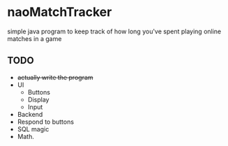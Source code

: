 # naoMatchTracker
simple java program to keep track of how long you've spent playing online matches in a game

## TODO
- ~~actually write the program~~
- UI 
  - Buttons
  - Display
  - Input
- Backend
 - Respond to buttons
 - SQL magic
 - Math.
